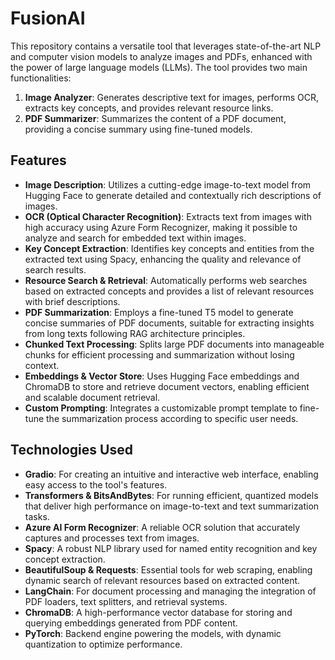 # FusionAI

This repository contains a versatile tool that leverages state-of-the-art NLP and computer vision models to analyze images and PDFs, enhanced with the power of large language models (LLMs). The tool provides two main functionalities:

1. **Image Analyzer**: Generates descriptive text for images, performs OCR, extracts key concepts, and provides relevant resource links.
2. **PDF Summarizer**: Summarizes the content of a PDF document, providing a concise summary using fine-tuned models.

## Features

- **Image Description**: Utilizes a cutting-edge image-to-text model from Hugging Face to generate detailed and contextually rich descriptions of images.
- **OCR (Optical Character Recognition)**: Extracts text from images with high accuracy using Azure Form Recognizer, making it possible to analyze and search for embedded text within images.
- **Key Concept Extraction**: Identifies key concepts and entities from the extracted text using Spacy, enhancing the quality and relevance of search results.
- **Resource Search & Retrieval**: Automatically performs web searches based on extracted concepts and provides a list of relevant resources with brief descriptions.
- **PDF Summarization**: Employs a fine-tuned T5 model to generate concise summaries of PDF documents, suitable for extracting insights from long texts following RAG architecture principles.
- **Chunked Text Processing**: Splits large PDF documents into manageable chunks for efficient processing and summarization without losing context.
- **Embeddings & Vector Store**: Uses Hugging Face embeddings and ChromaDB to store and retrieve document vectors, enabling efficient and scalable document retrieval.
- **Custom Prompting**: Integrates a customizable prompt template to fine-tune the summarization process according to specific user needs.

## Technologies Used

- **Gradio**: For creating an intuitive and interactive web interface, enabling easy access to the tool's features.
- **Transformers & BitsAndBytes**: For running efficient, quantized models that deliver high performance on image-to-text and text summarization tasks.
- **Azure AI Form Recognizer**: A reliable OCR solution that accurately captures and processes text from images.
- **Spacy**: A robust NLP library used for named entity recognition and key concept extraction.
- **BeautifulSoup & Requests**: Essential tools for web scraping, enabling dynamic search of relevant resources based on extracted content.
- **LangChain**: For document processing and managing the integration of PDF loaders, text splitters, and retrieval systems.
- **ChromaDB**: A high-performance vector database for storing and querying embeddings generated from PDF content.
- **PyTorch**: Backend engine powering the models, with dynamic quantization to optimize performance.


